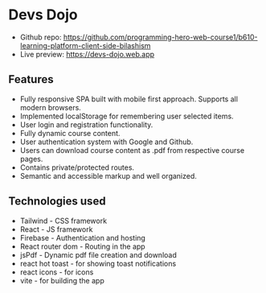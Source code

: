 # Devs Dojo

- Github repo: https://github.com/programming-hero-web-course1/b610-learning-platform-client-side-bilashism 
- Live preview: https://devs-dojo.web.app 

## Features
- Fully responsive SPA built with mobile first approach. Supports all modern browsers.
- Implemented localStorage for remembering user selected items.
- User login and registration functionality.
- Fully dynamic course content.
- User authentication system with Google and Github.
- Users can download course content as .pdf from respective course pages.
- Contains private/protected routes.
- Semantic and accessible markup and well organized.

## Technologies used
- Tailwind - CSS framework
- React - JS framework
- Firebase - Authentication and hosting
- React router dom - Routing in the app
- jsPdf - Dynamic pdf file creation and download
- react hot toast - for showing toast notifications
- react icons - for icons
- vite - for building the app
  